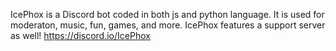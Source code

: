 IcePhox is a Discord bot coded in both js and python language. It is used for moderaton, music, fun, games, and more. IcePhox features a support server as well! https://discord.io/IcePhox
